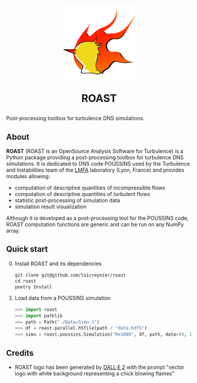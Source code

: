 <!-- markdownlint-disable -->
<!-- editorconfig-checker-disable -->

<h1 align="center">
  <img src="https://raw.githubusercontent.com/loicreynier/roast/main/.github/logo.png" width="200">
  <p>ROAST</p>
</h1>

<!-- editorconfig-checker-enable -->

Post-processing toolbox for turbulence DNS simulations.

## About

<!-- start about -->

**ROAST** (ROAST is an OpenSource Analysis Software for Turbulence) is a
Python package providing a post-processing toolbox for turbulence DNS
simulations.
It is dedicated to DNS code POUSSINS used by the
Turbulence and Instabilities team of the [LMFA] laboratory
(Lyon, France)
and provides modules allowing:

- computation of descriptive quantities of incompressible flows
- computation of descriptive quantities of turbulent flows
- statistic post-processing of simulation data
- simulation result visualization

Although it is developed as a post-processing tool
for the POUSSINS code, ROAST computation functions are generic
and can be run on any NumPy array.

[lmfa]: http://lmfa.ec-lyon.fr

<!-- end about -->

## Quick start

<!-- start quickstart -->

0. Install ROAST and its dependencies

   ```shell
   git clone git@github.com/loicreynier/roast
   cd roast
   poetry Install
   ```

1. Load data from a POUSSINS simulation

   ```python
   >>> import roast
   >>> import pathlib
   >>> path = Path("./Data/Simu-1")
   >>> df = roast.parallel.h5file(path / "data.hdf5")
   >>> simu = roast.poussins.Simulation("Re1000", df, path, data=(0, 100, 1))
   ```

<!-- end quickstart -->

## Credits

- ROAST logo has been generated by [DALL·E 2][dall-e] with the prompt
  "vector logo with white background representing a chick blowing flames"

[dall-e]: https://openai.com/product/dall-e-2
